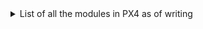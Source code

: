 <details>
    <summary> List of all the modules in PX4 as of writing </summary>

In `src/modules`: `for i in $(ls -d */); do echo ${i}'\n'; done`

airship_att_control/

airspeed_selector/

angular_velocity_controller/

attitude_estimator_q/

battery_status/

camera_feedback/

commander/

control_allocator/

dataman/

ekf2/

esc_battery/

events/

flight_mode_manager/

fw_att_control/

fw_autotune_attitude_control/

fw_pos_control_l1/

gimbal/

gyro_calibration/

gyro_fft/

land_detector/

landing_target_estimator/

load_mon/

local_position_estimator/

logger/

mag_bias_estimator/

manual_control/

mavlink/

mc_att_control/

mc_autotune_attitude_control/

mc_hover_thrust_estimator/

mc_pos_control/

mc_rate_control/

microdds_client/

micrortps_bridge/

navigator/

px4iofirmware/

rc_update/

replay/

rover_pos_control/

sensors/

sih/

simulator/

temperature_compensation/

uuv_att_control/

uuv_pos_control/

vtol_att_control/


</details>